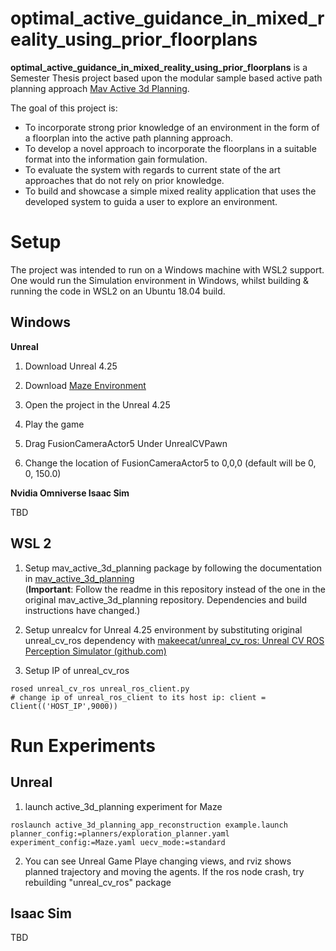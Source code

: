 # optimal\_active\_guidance\_in\_mixed\_reality\_using\_prior\_floorplans
**optimal\_active\_guidance\_in\_mixed\_reality\_using\_prior\_floorplans** is a Semester Thesis project based upon the modular sample based active path planning approach [Mav Active 3d Planning](https://github.com/ethz-asl/mav_active_3d_planning/).

The goal of this project is:
- To incorporate strong prior knowledge of an environment in the form of a floorplan into the active path planning approach.
- To develop a novel approach to incorporate the floorplans in a suitable format into the information gain formulation.
- To evaluate the system with regards to current state of the art approaches that do not rely on prior knowledge.
- To build and showcase a simple mixed reality application that uses the developed system to guida a user to explore an environment.
  
# Setup

The project was intended to run on a Windows machine with WSL2 support. One would run the Simulation environment in Windows, whilst building & running the code in WSL2 on an Ubuntu 18.04 build.

## Windows

**Unreal**

1. Download Unreal 4.25

2. Download [Maze Environment]()
<!-- TODO: Make somehow available -->

3. Open the project in the Unreal 4.25

4. Play the game

5. Drag FusionCameraActor5 Under UnrealCVPawn

6. Change the location of FusionCameraActor5 to 0,0,0 (default will be 0, 0, 150.0)

**Nvidia Omniverse Isaac Sim**

TBD

## WSL 2

1. Setup mav_active_3d_planning package by following the documentation in [mav_active_3d_planning](mav_active_3d_planning/)  
(**Important**: Follow the readme in this repository instead of the one in the original mav_active_3d_planning repository. Dependencies and build instructions have changed.)

2. Setup unrealcv for Unreal 4.25 environment by substituting original unreal_cv_ros dependency with [makeecat/unreal_cv_ros: Unreal CV ROS Perception Simulator (github.com)](https://github.com/makeecat/unreal_cv_ros)
<!-- TODO: Change this dependency to personal fork -->

3. Setup IP of unreal_cv_ros
```
rosed unreal_cv_ros unreal_ros_client.py
# change ip of unreal_ros_client to its host ip: client = Client(('HOST_IP',9000))
```

# Run Experiments

## Unreal

1. launch active_3d_planning experiment for Maze

```
roslaunch active_3d_planning_app_reconstruction example.launch planner_config:=planners/exploration_planner.yaml experiment_config:=Maze.yaml uecv_mode:=standard
```

2. You can see Unreal Game Playe changing views, and rviz shows planned trajectory and moving the agents. If the ros node crash, try rebuilding "unreal_cv_ros" package

## Isaac Sim

TBD



